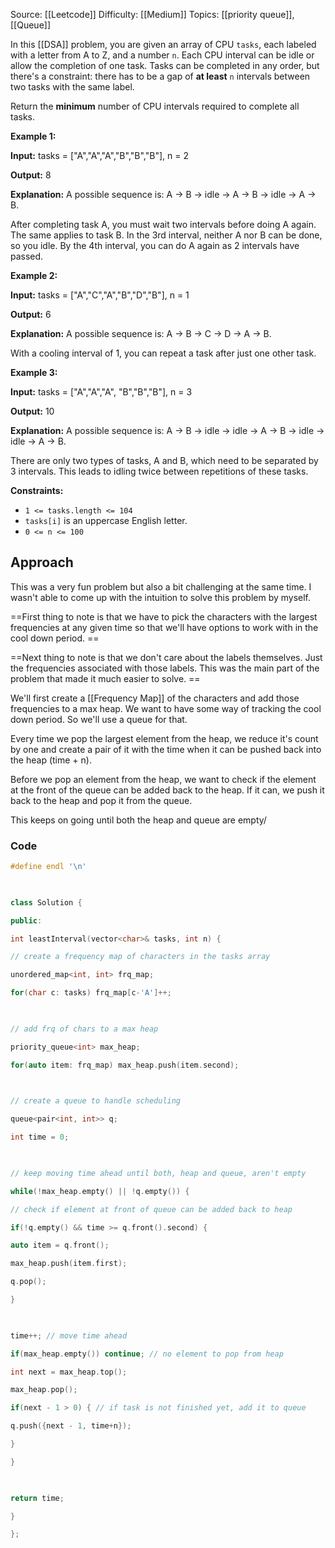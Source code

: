 Source: [[Leetcode]]
Difficulty: [[Medium]]
Topics: [[priority queue]], [[Queue]]

In this [[DSA]] problem, you are given an array of CPU `tasks`, each labeled with a letter from A to Z, and a number `n`. Each CPU interval can be idle or allow the completion of one task. Tasks can be completed in any order, but there's a constraint: there has to be a gap of **at least** `n` intervals between two tasks with the same label.

Return the **minimum** number of CPU intervals required to complete all tasks.

**Example 1:**

**Input:** tasks = ["A","A","A","B","B","B"], n = 2

**Output:** 8

**Explanation:** A possible sequence is: A -> B -> idle -> A -> B -> idle -> A -> B.

After completing task A, you must wait two intervals before doing A again. The same applies to task B. In the 3rd interval, neither A nor B can be done, so you idle. By the 4th interval, you can do A again as 2 intervals have passed.

**Example 2:**

**Input:** tasks = ["A","C","A","B","D","B"], n = 1

**Output:** 6

**Explanation:** A possible sequence is: A -> B -> C -> D -> A -> B.

With a cooling interval of 1, you can repeat a task after just one other task.

**Example 3:**

**Input:** tasks = ["A","A","A", "B","B","B"], n = 3

**Output:** 10

**Explanation:** A possible sequence is: A -> B -> idle -> idle -> A -> B -> idle -> idle -> A -> B.

There are only two types of tasks, A and B, which need to be separated by 3 intervals. This leads to idling twice between repetitions of these tasks.

**Constraints:**

- `1 <= tasks.length <= 104`
- `tasks[i]` is an uppercase English letter.
- `0 <= n <= 100`

## Approach
This was a very fun problem but also a bit challenging at the same time. I wasn't able to come up with the intuition to solve this problem by myself. 

==First thing to note is that we have to pick the characters with the largest frequencies at any given time so that we'll have options to work with in the cool down period. ==

==Next thing to note is that we don't care about the labels themselves. Just the frequencies associated with those labels. This was the main part of the problem that made it much easier to solve. ==

We'll first create a [[Frequency Map]] of the characters and add those frequencies to a max heap. We want to have some way of tracking the cool down period. So we'll use a queue for that. 

Every time we pop the largest element from the heap, we reduce it's count by one and create a pair of it with the time when it can be pushed back into the heap (time + n). 

Before we pop an element from the heap, we want to check if the element at the front of the queue can be added back to the heap. If it can, we push it back to the heap and pop it from the queue.

This keeps on going until both the heap and queue are empty/

### Code 
``` cpp
#define endl '\n'

  

class Solution {

public:

int leastInterval(vector<char>& tasks, int n) {

// create a frequency map of characters in the tasks array

unordered_map<int, int> frq_map;

for(char c: tasks) frq_map[c-'A']++;

  

// add frq of chars to a max heap

priority_queue<int> max_heap;

for(auto item: frq_map) max_heap.push(item.second);

  

// create a queue to handle scheduling

queue<pair<int, int>> q;

int time = 0;

  

// keep moving time ahead until both, heap and queue, aren't empty

while(!max_heap.empty() || !q.empty()) {

// check if element at front of queue can be added back to heap

if(!q.empty() && time >= q.front().second) {

auto item = q.front();

max_heap.push(item.first);

q.pop();

}

  

time++; // move time ahead

if(max_heap.empty()) continue; // no element to pop from heap

int next = max_heap.top();

max_heap.pop();

if(next - 1 > 0) { // if task is not finished yet, add it to queue

q.push({next - 1, time+n});

}

}

  

return time;

}

};
```